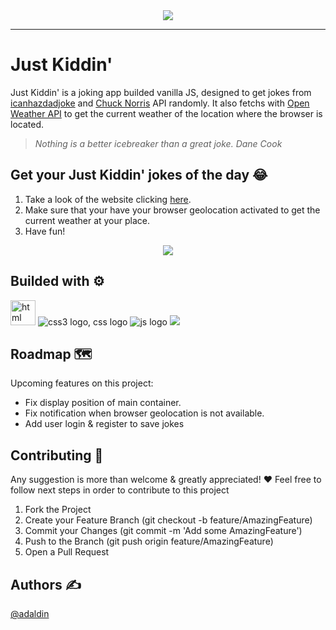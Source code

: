 <div id="header" align="center">
  <img src="https://user-images.githubusercontent.com/18453013/192013441-a19d486a-8983-48fb-a6cf-d03df1556bb8.gif"/>
</div>

--------------------------------------------------
# Just Kiddin'
Just Kiddin' is a joking app builded vanilla JS, designed to get jokes from [icanhazdadjoke](https://icanhazdadjoke.com/) and [Chuck Norris](https://api.chucknorris.io/) API randomly. It also fetchs with [Open Weather API](https://openweathermap.org/) to get the current weather of the location where the browser is located.
> *Nothing is a better icebreaker than a great joke.*
> *Dane Cook*

## Get your Just Kiddin' jokes of the day 😂
1. Take a look of the website clicking [here](https://justkiddin.netlify.app/#).
2. Make sure that your have your browser geolocation activated to get the current weather at your place.
3. Have fun!


<div align="center">
  <a href="https://justkiddin.netlify.app/" target="blank">
   <img src="https://user-images.githubusercontent.com/18453013/191450002-af9dd6a3-2f1e-420f-a3f2-31bd37a8b4e0.gif" /></a>
</div>

## Builded with ⚙️
<div>
<img src="https://img.icons8.com/external-those-icons-flat-those-icons/48/000000/external-HTML5-programming-and-development-those-icons-flat-those-icons.png"alt="html logo" width="40px"/>
  <img src="https://img.icons8.com/color/48/000000/css3.png" alt="css3 logo, css logo"/>
  <img src="https://img.icons8.com/fluency/48/000000/javascript.png"alt="js logo"/>
   <img src="https://img.icons8.com/color/48/000000/bootstrap.png"/>
    </div>  
    
 ## Roadmap 🗺️
Upcoming features on this project:
* Fix display position of main container.
* Fix notification when browser geolocation is not available.
* Add user login & register to save jokes

## Contributing 🤝
 Any suggestion is more than welcome & greatly appreciated! ❤️
 Feel free to follow next steps in order to contribute to this project
 
1. Fork the Project 
2. Create your Feature Branch (git checkout -b feature/AmazingFeature) 
3. Commit your Changes (git commit -m 'Add some AmazingFeature')
4. Push to the Branch (git push origin feature/AmazingFeature)
5. Open a Pull Request

## Authors ✍️
[@adaldin](https://github.com/adaldin)
